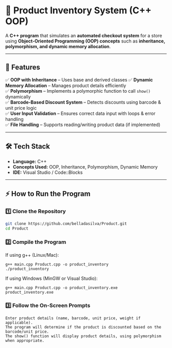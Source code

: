 # 🛒 Product Inventory System (C++ OOP)  

A **C++ program** that simulates an **automated checkout system** for a store using **Object-Oriented Programming (OOP) concepts** such as **inheritance, polymorphism, and dynamic memory allocation**. 

---

## 🚀 Features  

✅ **OOP with Inheritance** – Uses base and derived classes
✅ **Dynamic Memory Allocation** – Manages product details efficiently  
✅ **Polymorphism** – Implements a polymorphic function to call `show()` dynamically  
✅ **Barcode-Based Discount System** – Detects discounts using barcode & unit price logic  
✅ **User Input Validation** – Ensures correct data input with loops & error handling  
✅ **File Handling** – Supports reading/writing product data (if implemented)  

---

## 🛠️ Tech Stack  

- **Language:** C++  
- **Concepts Used:** OOP, Inheritance, Polymorphism, Dynamic Memory  
- **IDE:** Visual Studio / Code::Blocks  

---

## ⚡ How to Run the Program  

### 1️⃣ Clone the Repository  
```bash
git clone https://github.com/belladasilva/Product.git
cd Product
```
### 2️⃣ Compile the Program
If using g++ (Linux/Mac):
```
g++ main.cpp Product.cpp -o product_inventory
./product_inventory
```
If using Windows (MinGW or Visual Studio):
```
g++ main.cpp Product.cpp -o product_inventory.exe
product_inventory.exe
```
### 3️⃣ Follow the On-Screen Prompts
```
Enter product details (name, barcode, unit price, weight if applicable).
The program will determine if the product is discounted based on the barcode/unit price.
The show() function will display product details, using polymorphism when appropriate.
```


